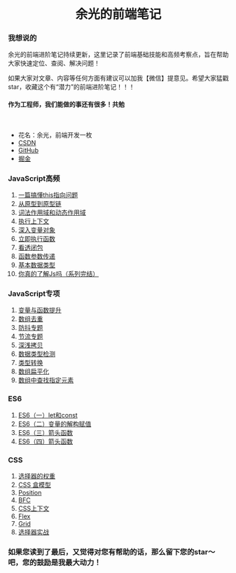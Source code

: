 <h1 align=center>余光的前端笔记</h1>

### 我想说的

余光的前端进阶笔记持续更新，这里记录了前端基础技能和高频考察点，旨在帮助大家快速定位、查阅、解决问题！

如果大家对文章、内容等任何方面有建议可以加我【微信】提意见。希望大家猛戳star，收藏这个有“潜力”的前端进阶笔记！！！
#### 作为工程师，我们能做的事还有很多！共勉

<br/>

* 花名：余光，前端开发一枚
* [CSDN](https://blog.csdn.net/jbj6568839z)
* [GitHub](https://github.com/webbj97)
* [掘金](https://juejin.im/user/5c0726c6f265da613b6f8dab/posts)

### JavaScript高频

1. [一篇搞懂this指向问题](./js-basics/1.md)
2. [从原型到原型链](./js-basics/2.md)
3. [词法作用域和动态作用域](./js-basics/3.md)
4. [执行上下文](./js-basics/4.md)
5. [深入变量对象](./js-basics/5.md)
6. [立即执行函数](./js-basics/6.md)
7. [看透闭包](./js-basics/7.md)
8. [函数参数传递](./js-basics/8.md)
9. [基本数据类型](./js-basics/9.md)
10. [你真的了解Js吗（系列完结）](./js-basics/10.md)

### JavaScript专项

1. [变量与函数提升](./js-special/1.md)
2. [数组去重](./js-special/2.md)
3. [防抖专题](./js-special/3.md)
4. [节流专题](./js-special/4.md)
5. [深浅拷贝](./js-special/5.md)
6. [数据类型检测](./js-special/6.md)
7. [类型转换](./js-special/7.md)
8. [数组扁平化](./js-special/8.md)
9. [数组中查找指定元素](./js-special/9.md)

### ES6

1. [ES6（一）let和const](./es6/1.md)
2. [ES6（二）变量的解构赋值](./es6/2.md)
3. [ES6（三）箭头函数](./es6/3.md)
4. [ES6（四）箭头函数](./es6/4.md)

### CSS

1. [选择器的权重](./css/1.md)
2. [CSS 盒模型](./css/2.md)
3. [Position](./css/3.md)
4. [BFC](./css/4.md)
5. [CSS上下文](./css/5.md)
6. [Flex](./css/6.md)
7. [Grid](./css/7.md)
8. [选择器实战](./css/8.md)

### 如果您读到了最后，又觉得对您有帮助的话，那么留下您的star～吧，您的鼓励是我最大动力！
